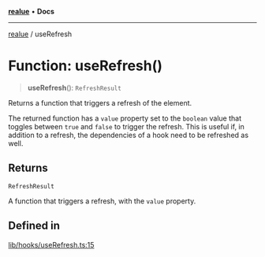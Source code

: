 [**realue**](../README.md) • **Docs**

***

[realue](../README.md) / useRefresh

# Function: useRefresh()

> **useRefresh**(): `RefreshResult`

Returns a function that triggers a refresh of the element.

The returned function has a `value` property set to the `boolean` value that toggles between `true` and `false` to trigger the refresh. This is useful if, in addition to a refresh, the dependencies of a hook need to be refreshed as well.

## Returns

`RefreshResult`

A function that triggers a refresh, with the `value` property.

## Defined in

[lib/hooks/useRefresh.ts:15](https://github.com/nevoland/realue/blob/1fa38fef80c9df28c076a8a44728e2fb20f56b0b/lib/hooks/useRefresh.ts#L15)
